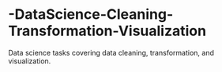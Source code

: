 # -DataScience-Cleaning-Transformation-Visualization
Data science tasks covering data cleaning, transformation, and visualization.
